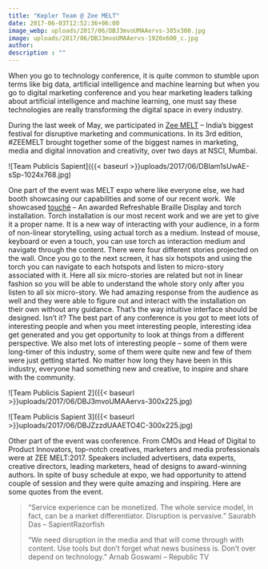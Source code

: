 ```yaml
---
title: "Kepler Team @ Zee MELT"
date: 2017-06-03T12:52:36+06:00
image_webp: uploads/2017/06/DBJ3mvoUMAAervs-385x300.jpg
image: uploads/2017/06/DBJ3mvoUMAAervs-1920x600_c.jpg
author: 
description : ""
---
```


When you go to technology conference, it is quite common to stumble upon terms like big data, artificial intelligence and machine learning but when you go to digital marketing conference and you hear marketing leaders talking about artificial intelligence and machine learning, one must say these technologies are really transforming the digital space in every industry.

During the last week of May, we participated in [Zee MELT](http://zeemelt.com/) – India’s biggest festival for disruptive marketing and communications. In its 3rd edition, #ZEEMELT brought together some of the biggest names in marketing, media and digital innovation and creativity, over two days at NSCI, Mumbai.

![Team Publicis Sapient]({{< baseurl >}}uploads/2017/06/DBIam1sUwAE-sSp-1024x768.jpg)

One part of the event was MELT expo where like everyone else, we had booth showcasing our capabilities and some of our recent work.  We showcased [touché](http://touche.world/) – An awarded Refreshable Braille Display and torch installation. Torch installation is our most recent work and we are yet to give it a proper name. It is a new way of interacting with your audience, in a form of non-linear storytelling, using actual torch as a medium. Instead of mouse, keyboard or even a touch, you can use torch as interaction medium and navigate through the content. There were four different stories projected on the wall. Once you go to the next screen, it has six hotspots and using the torch you can navigate to each hotspots and listen to micro-story associated with it. Here all six micro-stories are related but not in linear fashion so you will be able to understand the whole story only after you listen to all six micro-story. We had amazing response from the audience as well and they were able to figure out and interact with the installation on their own without any guidance. That’s the way intuitive interface should be designed. Isn’t it? The best part of any conference is you got to meet lots of interesting people and when you meet interesting people, interesting idea get generated and you get opportunity to look at things from a different perspective. We also met lots of interesting people – some of them were long-timer of this industry, some of them were quite new and few of them were just getting started. No matter how long they have been in this industry, everyone had something new and creative, to inspire and share with the community.

![Team Publicis Sapient 2]({{< baseurl >}}uploads/2017/06/DBJ3mvoUMAAervs-300x225.jpg)

![Team Publicis Sapient 3]({{< baseurl >}}uploads/2017/06/DBJZzzdUAAETO4C-300x225.jpg)


Other part of the event was conference. From CMOs and Head of Digital to Product Innovators, top-notch creatives, marketers and media professionals were at ZEE MELT:2017. Speakers included advertisers, data experts, creative directors, leading marketers, head of designs to award-winning authors. In spite of busy schedule at expo, we had opportunity to attend couple of session and they were quite amazing and inspiring. Here are some quotes from the event.

> “Service experience can be monetized. The whole service model, in fact, can be a market differentiator. Disruption is pervasive.” Saurabh Das – SapientRazorfish
> 
> “We need disruption in the media and that will come through with content. Use tools but don’t forget what news business is. Don’t over depend on technology.” Arnab Goswami – Republic TV

